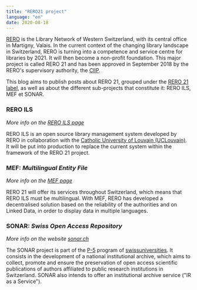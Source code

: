 ```yaml
---
title: "RERO21 project"
language: "en"
date: 2020-08-18
---
```


[RERO](https://www.rero.ch/) is the Library Network of Western Switzerland, with its central office in Martigny, Valais. In the current context of the changing library landscape in Switzerland, RERO is turning into a competence and service centre for libraries by 2021. It will then become a non-profit foundation. This major project is called RERO 21 and has been approved in September 2018 by the RERO's supervisory authority, the [CIIP](https://www.rero.ch/pdfview.php?section=communique&filename=ciip_communique.pdf "Press release of CIIP in PDF").

This blog aims to publish posts about RERO 21, grouped under the [RERO 21 label](/en/tags/rero21), as well as about the different sub-projects that constitute it: RERO ILS, MEF et SONAR.

### RERO ILS

*More info on the [RERO ILS page](/en/reroils/reroils)*

RERO ILS is an open source library management system developed by RERO in collaboration with the [Catholic University of Louvain (UCLouvain)](https://uclouvain.be/). It will be put into production to replace the current system within the framework of the RERO 21 project.

### MEF: *Multilingual Entity File*

*More info on the [MEF page](/en/mef)*

RERO 21 will offer its services throughout Switzerland, which means that RERO ILS must be multilingual. With MEF, RERO has developed a decentralised solution based on the reliability of the authorities and on Linked Data, in order to display data in multiple languages.

### SONAR: *Swiss Open Access Repository*

*More info on the website [sonar.ch](https://sonar.ch/)*

The SONAR project is part of the [P-5](https://www.swissuniversities.ch/en/organisation/projects-and-programmes/p-5/) program of [swissuniversities](https://www.swissuniversities.ch/). It consists in the development of a national institutional archive, which aims to collect, promote and ensure the preservation of open access scientific publications of authors affiliated to public research institutions in Switzerland. SONAR also intends to offer an institutional archive service ("IR as a Service").